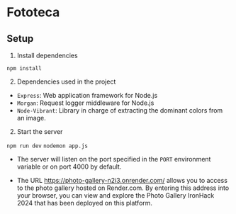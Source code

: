 # Fototeca

## Setup

1. Install dependencies

`npm install`

2. Dependencies used in the project

- `Express`: Web application framework for Node.js
- `Morgan`: Request logger middleware for Node.js
- `Node-Vibrant`: Library in charge of extracting the dominant colors from an image. 

2. Start the server

`npm run dev`
`nodemon app.js`

- The server will listen on the port specified in the `PORT` environment variable or on port 4000 by default.

- The URL https://photo-gallery-n2i3.onrender.com/ allows you to access to the photo gallery hosted on Render.com. By entering this address into your browser, you can view and explore the Photo Gallery IronHack 2024 that has been deployed on this platform.



